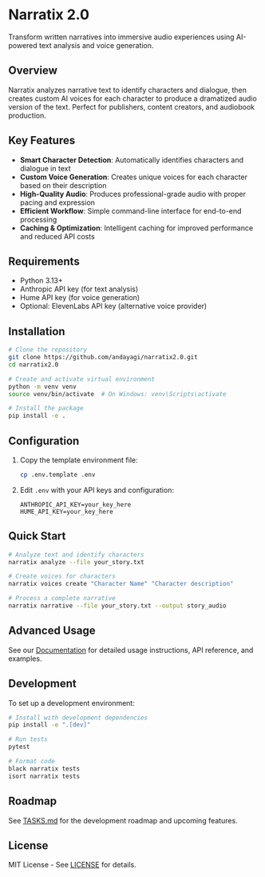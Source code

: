 # Narratix 2.0

Transform written narratives into immersive audio experiences using AI-powered text analysis and voice generation.

## Overview

Narratix analyzes narrative text to identify characters and dialogue, then creates custom AI voices for each character to produce a dramatized audio version of the text. Perfect for publishers, content creators, and audiobook production.

## Key Features

- **Smart Character Detection**: Automatically identifies characters and dialogue in text
- **Custom Voice Generation**: Creates unique voices for each character based on their description
- **High-Quality Audio**: Produces professional-grade audio with proper pacing and expression
- **Efficient Workflow**: Simple command-line interface for end-to-end processing
- **Caching & Optimization**: Intelligent caching for improved performance and reduced API costs

## Requirements

- Python 3.13+
- Anthropic API key (for text analysis)
- Hume API key (for voice generation)
- Optional: ElevenLabs API key (alternative voice provider)

## Installation

```bash
# Clone the repository
git clone https://github.com/andayagi/narratix2.0.git
cd narratix2.0

# Create and activate virtual environment
python -m venv venv
source venv/bin/activate  # On Windows: venv\Scripts\activate

# Install the package
pip install -e .
```

## Configuration

1. Copy the template environment file:
   ```bash
   cp .env.template .env
   ```

2. Edit `.env` with your API keys and configuration:
   ```
   ANTHROPIC_API_KEY=your_key_here
   HUME_API_KEY=your_key_here
   ```

## Quick Start

```bash
# Analyze text and identify characters
narratix analyze --file your_story.txt

# Create voices for characters
narratix voices create "Character Name" "Character description"

# Process a complete narrative
narratix narrative --file your_story.txt --output story_audio
```

## Advanced Usage

See our [Documentation](docs/README.md) for detailed usage instructions, API reference, and examples.

## Development

To set up a development environment:

```bash
# Install with development dependencies
pip install -e ".[dev]"

# Run tests
pytest

# Format code
black narratix tests
isort narratix tests
```

## Roadmap

See [TASKS.md](TASKS.md) for the development roadmap and upcoming features.

## License

MIT License - See [LICENSE](LICENSE) for details. 